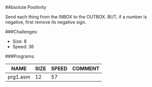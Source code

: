 #Absolute Positivity

Send each thing from the INBOX to the OUTBOX. BUT, if a number is negative, first remove its negative sign.

###Challenges:
- Size:  8
- Speed: 36

###Programs:

|NAME|SIZE|SPEED|COMMENT|
| --- | --- | --- | --- |
|prg1.asm| 12|57|
